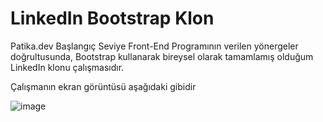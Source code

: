 # LinkedIn Bootstrap Klon

Patika.dev Başlangıç Seviye Front-End Programının verilen yönergeler doğrultusunda, Bootstrap kullanarak bireysel olarak tamamlamış olduğum LinkedIn klonu çalışmasıdır.

Çalışmanın ekran görüntüsü aşağıdaki gibidir
 
![image](https://user-images.githubusercontent.com/95219001/198896084-92c5a70e-d5fa-4324-bcdb-c0b1460fb358.png)
